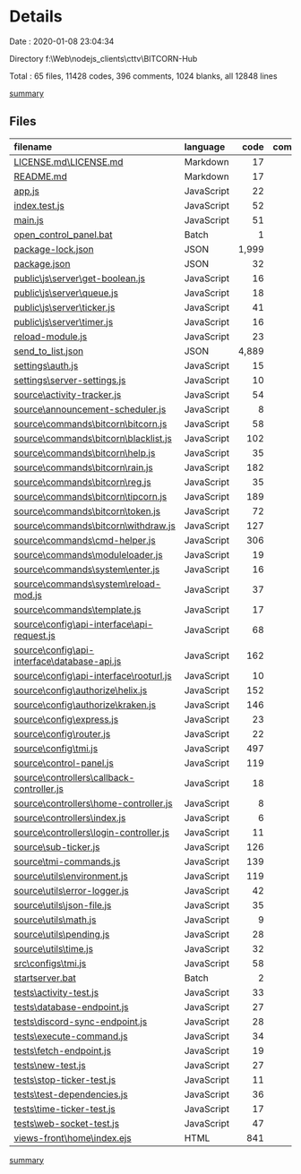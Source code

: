 # Details

Date : 2020-01-08 23:04:34

Directory f:\Web\nodejs\_clients\cttv\BITCORN-Hub

Total : 65 files,  11428 codes, 396 comments, 1024 blanks, all 12848 lines

[summary](results.md)

## Files
| filename | language | code | comment | blank | total |
| :--- | :--- | ---: | ---: | ---: | ---: |
| [LICENSE.md\LICENSE.md](file:///f%3A/Web/nodejs/_clients/cttv/BITCORN-Hub/LICENSE.md/LICENSE.md) | Markdown | 17 | 0 | 5 | 22 |
| [README.md](file:///f%3A/Web/nodejs/_clients/cttv/BITCORN-Hub/README.md) | Markdown | 17 | 0 | 9 | 26 |
| [app.js](file:///f%3A/Web/nodejs/_clients/cttv/BITCORN-Hub/app.js) | JavaScript | 22 | 0 | 10 | 32 |
| [index.test.js](file:///f%3A/Web/nodejs/_clients/cttv/BITCORN-Hub/index.test.js) | JavaScript | 52 | 0 | 12 | 64 |
| [main.js](file:///f%3A/Web/nodejs/_clients/cttv/BITCORN-Hub/main.js) | JavaScript | 51 | 3 | 20 | 74 |
| [open_control_panel.bat](file:///f%3A/Web/nodejs/_clients/cttv/BITCORN-Hub/open_control_panel.bat) | Batch | 1 | 0 | 0 | 1 |
| [package-lock.json](file:///f%3A/Web/nodejs/_clients/cttv/BITCORN-Hub/package-lock.json) | JSON | 1,999 | 0 | 1 | 2,000 |
| [package.json](file:///f%3A/Web/nodejs/_clients/cttv/BITCORN-Hub/package.json) | JSON | 32 | 0 | 1 | 33 |
| [public\js\server\get-boolean.js](file:///f%3A/Web/nodejs/_clients/cttv/BITCORN-Hub/public/js/server/get-boolean.js) | JavaScript | 16 | 3 | 4 | 23 |
| [public\js\server\queue.js](file:///f%3A/Web/nodejs/_clients/cttv/BITCORN-Hub/public/js/server/queue.js) | JavaScript | 18 | 28 | 9 | 55 |
| [public\js\server\ticker.js](file:///f%3A/Web/nodejs/_clients/cttv/BITCORN-Hub/public/js/server/ticker.js) | JavaScript | 41 | 13 | 9 | 63 |
| [public\js\server\timer.js](file:///f%3A/Web/nodejs/_clients/cttv/BITCORN-Hub/public/js/server/timer.js) | JavaScript | 16 | 7 | 6 | 29 |
| [reload-module.js](file:///f%3A/Web/nodejs/_clients/cttv/BITCORN-Hub/reload-module.js) | JavaScript | 23 | 9 | 7 | 39 |
| [send_to_list.json](file:///f%3A/Web/nodejs/_clients/cttv/BITCORN-Hub/send_to_list.json) | JSON | 4,889 | 0 | 0 | 4,889 |
| [settings\auth.js](file:///f%3A/Web/nodejs/_clients/cttv/BITCORN-Hub/settings/auth.js) | JavaScript | 15 | 4 | 8 | 27 |
| [settings\server-settings.js](file:///f%3A/Web/nodejs/_clients/cttv/BITCORN-Hub/settings/server-settings.js) | JavaScript | 10 | 3 | 3 | 16 |
| [source\activity-tracker.js](file:///f%3A/Web/nodejs/_clients/cttv/BITCORN-Hub/source/activity-tracker.js) | JavaScript | 54 | 20 | 33 | 107 |
| [source\announcement-scheduler.js](file:///f%3A/Web/nodejs/_clients/cttv/BITCORN-Hub/source/announcement-scheduler.js) | JavaScript | 8 | 16 | 6 | 30 |
| [source\commands\bitcorn\bitcorn.js](file:///f%3A/Web/nodejs/_clients/cttv/BITCORN-Hub/source/commands/bitcorn/bitcorn.js) | JavaScript | 58 | 3 | 19 | 80 |
| [source\commands\bitcorn\blacklist.js](file:///f%3A/Web/nodejs/_clients/cttv/BITCORN-Hub/source/commands/bitcorn/blacklist.js) | JavaScript | 102 | 3 | 20 | 125 |
| [source\commands\bitcorn\help.js](file:///f%3A/Web/nodejs/_clients/cttv/BITCORN-Hub/source/commands/bitcorn/help.js) | JavaScript | 35 | 3 | 10 | 48 |
| [source\commands\bitcorn\rain.js](file:///f%3A/Web/nodejs/_clients/cttv/BITCORN-Hub/source/commands/bitcorn/rain.js) | JavaScript | 182 | 7 | 34 | 223 |
| [source\commands\bitcorn\reg.js](file:///f%3A/Web/nodejs/_clients/cttv/BITCORN-Hub/source/commands/bitcorn/reg.js) | JavaScript | 35 | 3 | 10 | 48 |
| [source\commands\bitcorn\tipcorn.js](file:///f%3A/Web/nodejs/_clients/cttv/BITCORN-Hub/source/commands/bitcorn/tipcorn.js) | JavaScript | 189 | 3 | 34 | 226 |
| [source\commands\bitcorn\token.js](file:///f%3A/Web/nodejs/_clients/cttv/BITCORN-Hub/source/commands/bitcorn/token.js) | JavaScript | 72 | 3 | 16 | 91 |
| [source\commands\bitcorn\withdraw.js](file:///f%3A/Web/nodejs/_clients/cttv/BITCORN-Hub/source/commands/bitcorn/withdraw.js) | JavaScript | 127 | 4 | 21 | 152 |
| [source\commands\cmd-helper.js](file:///f%3A/Web/nodejs/_clients/cttv/BITCORN-Hub/source/commands/cmd-helper.js) | JavaScript | 306 | 5 | 27 | 338 |
| [source\commands\moduleloader.js](file:///f%3A/Web/nodejs/_clients/cttv/BITCORN-Hub/source/commands/moduleloader.js) | JavaScript | 19 | 3 | 3 | 25 |
| [source\commands\system\enter.js](file:///f%3A/Web/nodejs/_clients/cttv/BITCORN-Hub/source/commands/system/enter.js) | JavaScript | 16 | 3 | 3 | 22 |
| [source\commands\system\reload-mod.js](file:///f%3A/Web/nodejs/_clients/cttv/BITCORN-Hub/source/commands/system/reload-mod.js) | JavaScript | 37 | 3 | 5 | 45 |
| [source\commands\template.js](file:///f%3A/Web/nodejs/_clients/cttv/BITCORN-Hub/source/commands/template.js) | JavaScript | 17 | 3 | 3 | 23 |
| [source\config\api-interface\api-request.js](file:///f%3A/Web/nodejs/_clients/cttv/BITCORN-Hub/source/config/api-interface/api-request.js) | JavaScript | 68 | 3 | 17 | 88 |
| [source\config\api-interface\database-api.js](file:///f%3A/Web/nodejs/_clients/cttv/BITCORN-Hub/source/config/api-interface/database-api.js) | JavaScript | 162 | 80 | 40 | 282 |
| [source\config\api-interface\rooturl.js](file:///f%3A/Web/nodejs/_clients/cttv/BITCORN-Hub/source/config/api-interface/rooturl.js) | JavaScript | 10 | 3 | 4 | 17 |
| [source\config\authorize\helix.js](file:///f%3A/Web/nodejs/_clients/cttv/BITCORN-Hub/source/config/authorize/helix.js) | JavaScript | 152 | 3 | 43 | 198 |
| [source\config\authorize\kraken.js](file:///f%3A/Web/nodejs/_clients/cttv/BITCORN-Hub/source/config/authorize/kraken.js) | JavaScript | 146 | 7 | 46 | 199 |
| [source\config\express.js](file:///f%3A/Web/nodejs/_clients/cttv/BITCORN-Hub/source/config/express.js) | JavaScript | 23 | 3 | 12 | 38 |
| [source\config\router.js](file:///f%3A/Web/nodejs/_clients/cttv/BITCORN-Hub/source/config/router.js) | JavaScript | 22 | 3 | 8 | 33 |
| [source\config\tmi.js](file:///f%3A/Web/nodejs/_clients/cttv/BITCORN-Hub/source/config/tmi.js) | JavaScript | 497 | 23 | 104 | 624 |
| [source\control-panel.js](file:///f%3A/Web/nodejs/_clients/cttv/BITCORN-Hub/source/control-panel.js) | JavaScript | 119 | 1 | 19 | 139 |
| [source\controllers\callback-controller.js](file:///f%3A/Web/nodejs/_clients/cttv/BITCORN-Hub/source/controllers/callback-controller.js) | JavaScript | 18 | 3 | 4 | 25 |
| [source\controllers\home-controller.js](file:///f%3A/Web/nodejs/_clients/cttv/BITCORN-Hub/source/controllers/home-controller.js) | JavaScript | 8 | 3 | 2 | 13 |
| [source\controllers\index.js](file:///f%3A/Web/nodejs/_clients/cttv/BITCORN-Hub/source/controllers/index.js) | JavaScript | 6 | 3 | 2 | 11 |
| [source\controllers\login-controller.js](file:///f%3A/Web/nodejs/_clients/cttv/BITCORN-Hub/source/controllers/login-controller.js) | JavaScript | 11 | 3 | 3 | 17 |
| [source\sub-ticker.js](file:///f%3A/Web/nodejs/_clients/cttv/BITCORN-Hub/source/sub-ticker.js) | JavaScript | 126 | 15 | 43 | 184 |
| [source\tmi-commands.js](file:///f%3A/Web/nodejs/_clients/cttv/BITCORN-Hub/source/tmi-commands.js) | JavaScript | 139 | 3 | 26 | 168 |
| [source\utils\environment.js](file:///f%3A/Web/nodejs/_clients/cttv/BITCORN-Hub/source/utils/environment.js) | JavaScript | 119 | 11 | 16 | 146 |
| [source\utils\error-logger.js](file:///f%3A/Web/nodejs/_clients/cttv/BITCORN-Hub/source/utils/error-logger.js) | JavaScript | 42 | 14 | 16 | 72 |
| [source\utils\json-file.js](file:///f%3A/Web/nodejs/_clients/cttv/BITCORN-Hub/source/utils/json-file.js) | JavaScript | 35 | 3 | 6 | 44 |
| [source\utils\math.js](file:///f%3A/Web/nodejs/_clients/cttv/BITCORN-Hub/source/utils/math.js) | JavaScript | 9 | 3 | 5 | 17 |
| [source\utils\pending.js](file:///f%3A/Web/nodejs/_clients/cttv/BITCORN-Hub/source/utils/pending.js) | JavaScript | 28 | 3 | 9 | 40 |
| [source\utils\time.js](file:///f%3A/Web/nodejs/_clients/cttv/BITCORN-Hub/source/utils/time.js) | JavaScript | 32 | 3 | 7 | 42 |
| [src\configs\tmi.js](file:///f%3A/Web/nodejs/_clients/cttv/BITCORN-Hub/src/configs/tmi.js) | JavaScript | 58 | 14 | 14 | 86 |
| [startserver.bat](file:///f%3A/Web/nodejs/_clients/cttv/BITCORN-Hub/startserver.bat) | Batch | 2 | 0 | 0 | 2 |
| [tests\activity-test.js](file:///f%3A/Web/nodejs/_clients/cttv/BITCORN-Hub/tests/activity-test.js) | JavaScript | 33 | 3 | 17 | 53 |
| [tests\database-endpoint.js](file:///f%3A/Web/nodejs/_clients/cttv/BITCORN-Hub/tests/database-endpoint.js) | JavaScript | 27 | 3 | 11 | 41 |
| [tests\discord-sync-endpoint.js](file:///f%3A/Web/nodejs/_clients/cttv/BITCORN-Hub/tests/discord-sync-endpoint.js) | JavaScript | 28 | 3 | 9 | 40 |
| [tests\execute-command.js](file:///f%3A/Web/nodejs/_clients/cttv/BITCORN-Hub/tests/execute-command.js) | JavaScript | 34 | 3 | 13 | 50 |
| [tests\fetch-endpoint.js](file:///f%3A/Web/nodejs/_clients/cttv/BITCORN-Hub/tests/fetch-endpoint.js) | JavaScript | 19 | 3 | 8 | 30 |
| [tests\new-test.js](file:///f%3A/Web/nodejs/_clients/cttv/BITCORN-Hub/tests/new-test.js) | JavaScript | 27 | 7 | 13 | 47 |
| [tests\stop-ticker-test.js](file:///f%3A/Web/nodejs/_clients/cttv/BITCORN-Hub/tests/stop-ticker-test.js) | JavaScript | 11 | 3 | 5 | 19 |
| [tests\test-dependencies.js](file:///f%3A/Web/nodejs/_clients/cttv/BITCORN-Hub/tests/test-dependencies.js) | JavaScript | 36 | 3 | 5 | 44 |
| [tests\time-ticker-test.js](file:///f%3A/Web/nodejs/_clients/cttv/BITCORN-Hub/tests/time-ticker-test.js) | JavaScript | 17 | 3 | 8 | 28 |
| [tests\web-socket-test.js](file:///f%3A/Web/nodejs/_clients/cttv/BITCORN-Hub/tests/web-socket-test.js) | JavaScript | 47 | 3 | 19 | 69 |
| [views-front\home\index.ejs](file:///f%3A/Web/nodejs/_clients/cttv/BITCORN-Hub/views-front/home/index.ejs) | HTML | 841 | 3 | 122 | 966 |

[summary](results.md)